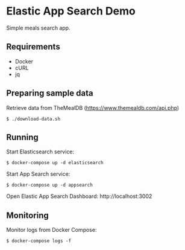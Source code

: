 # Elastic App Search Demo

Simple meals search app.

## Requirements

* Docker
* cURL
* jq

## Preparing sample data

Retrieve data from TheMealDB (https://www.themealdb.com/api.php)

```
$ ./download-data.sh
```

## Running

Start Elasticsearch service:

```
$ docker-compose up -d elasticsearch
```

Start App Search service:

```
$ docker-compose up -d appsearch
```

Open Elastic App Search Dashboard: http://localhost:3002

## Monitoring

Monitor logs from Docker Compose:

```
$ docker-compose logs -f
```
